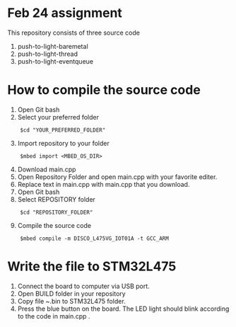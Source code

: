 # Feb 24 assignment
This repository consists of three source code
1. push-to-light-baremetal
2. push-to-light-thread
3. push-to-light-eventqueue

# How to compile the source code
1. Open Git bash
2. Select your preferred folder
```console
	$cd "YOUR_PREFERRED_FOLDER"
```
3. Import repository to your folder
```console
	$mbed import <MBED_OS_DIR>
```
4. Download main.cpp 
5. Open Repository Folder and open main.cpp with your favorite editer.
6. Replace text in main.cpp with main.cpp that you download. 
7. Open Git bash
8. Select REPOSITORY folder
```console
	$cd "REPOSITORY_FOLDER"
```
9. Compile the source code
```console
	$mbed compile -m DISCO_L475VG_IOT01A -t GCC_ARM
```

# Write the file to STM32L475
1. Connect the board to computer via USB port.
2. Open BUILD folder in your repository
3. Copy file ~.bin to STM32L475 folder.
4. Press the blue button on the board. The LED light should blink according to the code in main.cpp .



